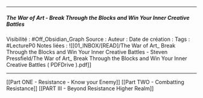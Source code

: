 ***
##### The War of Art - Break Through the Blocks and Win Your Inner Creative Battles
Visibilité : #Off_Obsidian_Graph
Source : 
Auteur : 
Date de création : 
Tags : #LectureP0 
Notes liées : ![[01_INBOX/[READ]/The War of Art_ Break Through the Blocks and Win Your Inner Creative Battles - Steven Pressfield/The War of Art_ Break Through the Blocks and Win Your Inner Creative Battles ( PDFDrive ).pdf]]
***


[[Part ONE - Resistance - Know your Enemy]]
[[Part TWO - Combatting Resistance]]
[[PART III - Beyond Resistance Higher Realm]]
 